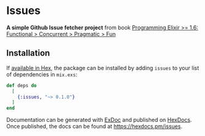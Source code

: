 # Issues

**A simple Github Issue fetcher project** from book [Programming Elixir >= 1.6: Functional > Concurrent > Pragmatic > Fun](https://www.amazon.com.br/Programming-Elixir-1-6-Dave-Thomas/dp/1680502999)
## Installation

If [available in Hex](https://hex.pm/docs/publish), the package can be installed
by adding `issues` to your list of dependencies in `mix.exs`:

```elixir
def deps do
  [
    {:issues, "~> 0.1.0"}
  ]
end
```

Documentation can be generated with [ExDoc](https://github.com/elixir-lang/ex_doc)
and published on [HexDocs](https://hexdocs.pm). Once published, the docs can
be found at <https://hexdocs.pm/issues>.


